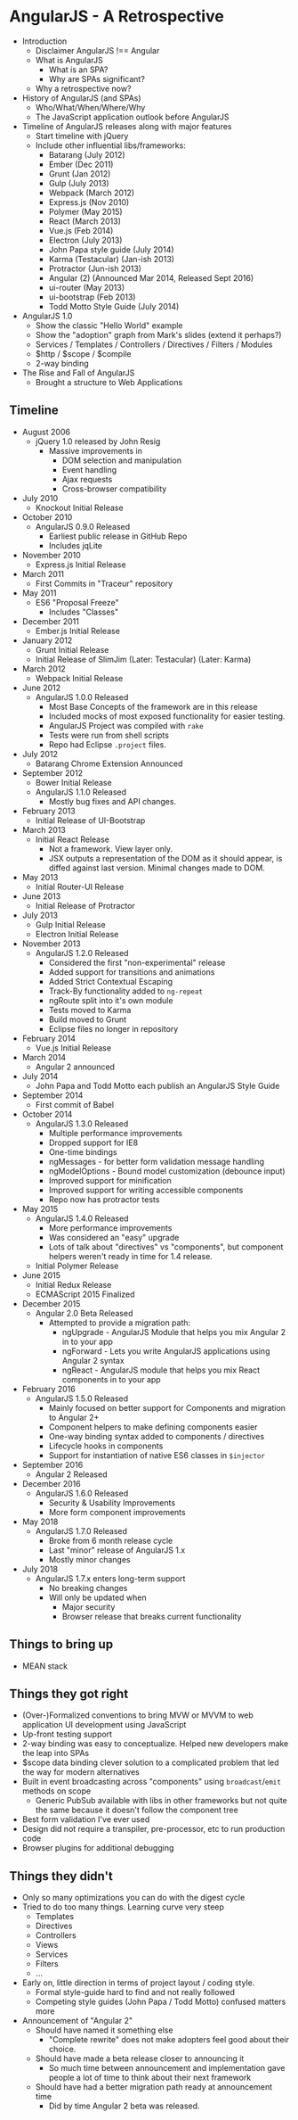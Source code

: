 # AngularJS - A Retrospective

  + Introduction
    + Disclaimer AngularJS !== Angular
    + What is AngularJS
      + What is an SPA?
      + Why are SPAs significant?
    + Why a retrospective now?
  + History of AngularJS (and SPAs)
    + Who/What/When/Where/Why
    + The JavaScript application outlook before AngularJS
  + Timeline of AngularJS releases along with major features
    + Start timeline with jQuery
    + Include other influential libs/frameworks:
      + Batarang (July 2012)
      + Ember (Dec 2011)
      + Grunt (Jan 2012)
      + Gulp (July 2013)
      + Webpack (March 2012)
      + Express.js (Nov 2010)
      + Polymer (May 2015)
      + React (March 2013)
      + Vue.js (Feb 2014)
      + Electron (July 2013)
      + John Papa style guide (July 2014)
      + Karma (Testacular) (Jan-ish 2013)
      + Protractor (Jun-ish 2013)
      + Angular (2) (Announced Mar 2014, Released Sept 2016)
      + ui-router (May 2013)
      + ui-bootstrap (Feb 2013)
      + Todd Motto Style Guide (July 2014)
  + AngularJS 1.0
    + Show the classic "Hello World" example
    + Show the "adoption" graph from Mark's slides (extend it perhaps?)
    + Services / Templates / Controllers / Directives / Filters / Modules
    + $http / $scope / $compile
    + 2-way binding
  + The Rise and Fall of AngularJS
    + Brought a structure to Web Applications

## Timeline
  + August 2006
    + jQuery 1.0 released by John Resig
      + Massive improvements in
        + DOM selection and manipulation
        + Event handling
        + Ajax requests
        + Cross-browser compatibility
  + July 2010
    + Knockout Initial Release
  + October 2010
    + AngularJS 0.9.0 Released
      + Earliest public release in GitHub Repo
      + Includes jqLite
  + November 2010
    + Express.js Initial Release
  + March 2011
    + First Commits in "Traceur" repository
  + May 2011
    + ES6 "Proposal Freeze"
      + Includes "Classes"
  + December 2011
    + Ember.js Initial Release
  + January 2012
    + Grunt Initial Release
    + Initial Release of SlimJim (Later: Testacular) (Later: Karma)
  + March 2012
    + Webpack Initial Release
  + June 2012
    + AngularJS 1.0.0 Released
      + Most Base Concepts of the framework are in this release
      + Included mocks of most exposed functionality for easier testing.
      + AngularJS Project was compiled with `rake`
      + Tests were run from shell scripts
      + Repo had Eclipse `.project` files.
  + July 2012
    + Batarang Chrome Extension Announced
  + September 2012
    + Bower Initial Release
    + AngularJS 1.1.0 Released
      + Mostly bug fixes and API changes.
  + February 2013
    + Initial Release of UI-Bootstrap
  + March 2013
    + Initial React Release
      + Not a framework.  View layer only.
      + JSX outputs a representation of the DOM as it should appear, is diffed against last version. Minimal changes made to DOM.
  + May 2013
    + Initial Router-UI Release
  + June 2013
    + Initial Release of Protractor
  + July 2013
    + Gulp Initial Release
    + Electron Initial Release
  + November 2013
    + AngularJS 1.2.0 Released
      + Considered the first "non-experimental" release
      + Added support for transitions and animations
      + Added Strict Contextual Escaping
      + Track-By functionality added to `ng-repeat`
      + ngRoute split into it's own module
      + Tests moved to Karma
      + Build moved to Grunt
      + Eclipse files no longer in repository
  + February 2014
    + Vue.js Initial Release
  + March 2014
    + Angular 2 announced
  + July 2014
    + John Papa and Todd Motto each publish an AngularJS Style Guide
  + September 2014
    + First commit of Babel
  + October 2014
    + AngularJS 1.3.0 Released
      + Multiple performance improvements
      + Dropped support for IE8
      + One-time bindings
      + ngMessages - for better form validation message handling
      + ngModelOptions - Bound model customization (debounce input)
      + Improved support for minification
      + Improved support for writing accessible components
      + Repo now has protractor tests
  + May 2015
    + AngularJS 1.4.0 Released
      + More performance improvements
      + Was considered an "easy" upgrade
      + Lots of talk about "directives" vs "components", but component helpers weren't ready in time for 1.4 release.
    + Initial Polymer Release
  + June 2015
    + Initial Redux Release
    + ECMAScript 2015 Finalized
  + December 2015
    + Angular 2.0 Beta Released
      + Attempted to provide a migration path:
        + ngUpgrade - AngularJS Module that helps you mix Angular 2 in to your app
        + ngForward - Lets you write AngularJS applications using Angular 2 syntax
        + ngReact - AngularJS module that helps you mix React components in to your app
  + February 2016
    + AngularJS 1.5.0 Released
      + Mainly focused on better support for Components and migration to Angular 2+
      + Component helpers to make defining components easier
      + One-way binding syntax added to components / directives
      + Lifecycle hooks in components
      + Support for instantiation of native ES6 classes in `$injector`
  + September 2016
    + Angular 2 Released
  + December 2016
    + AngularJS 1.6.0 Released
      + Security & Usability Improvements
      + More form component improvements
  + May 2018
    + AngularJS 1.7.0 Released
      + Broke from 6 month release cycle
      + Last "minor" release of AngularJS 1.x
      + Mostly minor changes
  + July 2018
    + AngularJS 1.7.x enters long-term support
      + No breaking changes
      + Will only be updated when
        + Major security
        + Browser release that breaks current functionality

## Things to bring up
  + MEAN stack

## Things they got right
  + (Over-)Formalized conventions to bring MVW or MVVM to web application UI development using JavaScript
  + Up-front testing support
  + 2-way binding was easy to conceptualize.  Helped new developers make the leap into SPAs
  + $scope data binding clever solution to a complicated problem that led the way for modern alternatives
  + Built in event broadcasting across "components" using `broadcast`/`emit` methods on scope
    + Generic PubSub available with libs in other frameworks but not quite the same because it doesn't follow the component tree
  + Best form validation I've ever used
  + Design did not require a transpiler, pre-processor, etc to run production code
  + Browser plugins for additional debugging

## Things they didn't
  + Only so many optimizations you can do with the digest cycle
  + Tried to do too many things.  Learning curve very steep
    + Templates
    + Directives
    + Controllers
    + Views
    + Services
    + Filters
    + ...
  + Early on, little direction in terms of project layout / coding style.
    + Formal style-guide hard to find and not really followed
    + Competing style guides (John Papa / Todd Motto) confused matters more
  + Announcement of "Angular 2"
    + Should have named it something else
      + "Complete rewrite" does not make adopters feel good about their choice.
    + Should have made a beta release closer to announcing it
      + So much time between announcement and implementation gave people a lot of time to think about their next framework
    + Should have had a better migration path ready at announcement time
      + Did by time Angular 2 beta was released.

